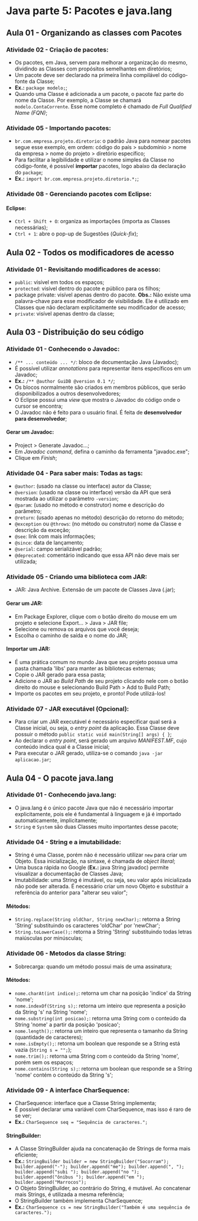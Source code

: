 # Java parte 5: Pacotes e java.lang

## Aula 01 - Organizando as classes com Pacotes

### Atividade 02 - Criação de pacotes:

- Os pacotes, em Java, servem para melhorar a organização do mesmo, dividindo as Classes com propósitos semelhantes em diretórios;
- Um pacote deve ser declarado na primeira linha compilável do código-fonte da Classe;
- **Ex.:** `package modelo;`;
- Quando uma Classe é adicionada a um pacote, o pacote faz parte do nome da Classe. Por exemplo, a Classe se chamará `modelo.ContaCorrente`. Esse nome completo é chamado de *Full Qualified Name (FQN)*;

### Atividade 05 - Importando pacotes:

- `br.com.empresa.projeto.diretorio`: o padrão Java para nomear pacotes segue esse exemplo, em ordem: código do país > subdomínio > nome da empresa > nome do projeto > diretório específico;
- Para facilitar a legibilidade e utilizar o nome simples da Classe no código-fonte, é possível **importar** pacotes, logo abaixo da declaração do `package`;
- **Ex.:** `import br.com.empresa.projeto.diretorio.*;`;

### Atividade 08 - Gerenciando pacotes com Eclipse:

#### Eclipse:

- `Ctrl + Shift + O`: organiza as importações (importa as Classes necessárias);
- `Ctrl + 1`: abre o pop-up de Sugestões (*Quick-fix*);


## Aula 02 - Todos os modificadores de acesso

### Atividade 01 - Revisitando modificadores de acesso:

- `public`: visível em todos os espaços;
- `protected`: visível dentro do pacote e público para os filhos;
- package private: visível apenas dentro do pacote. **Obs.:** Não existe uma palavra-chave para esse modificador de visibilidade. Ele é utilizado em Classes que não declaram explicitamente seu modificador de acesso;
- `private`: visível apenas dentro da classe;


## Aula 03 - Distribuição do seu código

### Atividade 01 - Conhecendo o Javadoc:

- `/** ... conteúdo ... */`: bloco de documentação Java (Javadoc);
- É possível utilizar *annotations* para representar itens específicos em um Javadoc;
- **Ex.:** `/** @author GuiDB @version 0.1 */`;
- Os blocos normalmente são criados em membros públicos, que serão disponibilizados a outros desenvolvedores;
- O Eclipse possui uma *view* que mostra o Javadoc do código onde o cursor se encontra;
- O Javadoc não é feito para o usuário final. É feita de **desenvolvedor para desenvolvedor**;

#### Gerar um Javadoc:

- Project > Generate Javadoc...;
- Em *Javadoc command*, defina o caminho da ferramenta "javadoc.exe";
- Clique em *Finish*;

### Atividade 04 - Para saber mais: Todas as tags:

- `@author`: (usado na classe ou interface) autor da Classe;
- `@version`: (usado na classe ou interface) versão da API que será mostrada ao utilizar o parâmetro `-version`;
- `@param`: (usado no método e construtor) nome e descrição do parâmetro;
- `@return`: (usado apenas no método) descrição do retorno do método;
- `@exception` ou `@throws`: (no método ou construtor) nome da Classe e descrição da exceção;
- `@see`: link com mais informações;
- `@since`: data de lançamento;
- `@serial`: campo serializável padrão;
- `@deprecated`: comentário indicando que essa API não deve mais ser utilizada;

### Atividade 05 - Criando uma biblioteca com JAR:

- JAR: Java Archive. Extensão de um pacote de Classes Java (.jar);

#### Gerar um JAR:

- Em Package Explorer, clique com o botão direito do mouse em um projeto e selecione Export... > Java > JAR file;
- Selecione ou remova os arquivos que você deseja;
- Escolha o caminho de saída e o nome do JAR;

#### Importar um JAR:

- É uma prática comum no mundo Java que seu projeto possua uma pasta chamada 'libs' para manter as bibliotecas externas;
- Copie o JAR gerado para essa pasta;
- Adicione o JAR ao *Build Path* de seu projeto clicando nele com o botão direito do mouse e selecionando Build Path > Add to Build Path;
- Importe os pacotes em seu projeto, e pronto! Pode utilizá-los!

### Atividade 07 - JAR executável (Opcional):

- Para criar um JAR executável é necessário especificar qual será a Classe inicial, ou seja, o *entry point* da aplicação. Essa Classe deve possuir o método `public static void main(String[] args) { }`;
- Ao declarar o *entry point*, será gerado um arquivo *MANIFEST.MF*, cujo conteúdo indica qual é a Classe inicial;
- Para executar o JAR gerado, utiliza-se o comando `java -jar aplicacao.jar`;


## Aula 04 - O pacote java.lang

### Atividade 01 - Conhecendo java.lang:

- O java.lang é o único pacote Java que não é necessário importar explicitamente, pois ele é fundamental à linguagem e já é importado automaticamente, implicitamente;
- `String` e `System` são duas Classes muito importantes desse pacote;

### Atividade 04 - String e a imutabilidade:

- String é uma Classe, porém não é necessário utilizar `new` para criar um Objeto. Essa inicialização, na sintaxe, é chamada de *object literal*;
- Uma busca rápida no Google (**Ex.:** java String javadoc) permite visualizar a documentação de Classes Java;
- Imutabilidade: uma String é imutável, ou seja, seu valor após inicializada não pode ser alterada. É necessário criar um novo Objeto e substituir a referência do anterior para "alterar seu valor";

#### Métodos:

- `String.replace(String oldChar, String newChar);`: retorna a String 'String' substituindo os caracteres 'oldChar' por 'newChar';
- `String.toLowerCase();`: retorna a String 'String' substituindo todas letras maiúsculas por minúsculas;

### Atividade 06 - Metodos da classe String:

- Sobrecarga: quando um método possui mais de uma assinatura;

#### Métodos:

- `nome.charAt(int indice);`: retorna um char na posição 'indice' da String 'nome';
- `nome.indexOf(String s);`: retorna um inteiro que representa a posição da String 's' na String 'nome';
- `nome.substring(int posicao);`: retorna uma String com o conteúdo da String 'nome' a partir da posição 'posicao';
- `nome.length();`: retorna um inteiro que representa o tamanho da String (quantidade de caracteres);
- `nome.isEmpty();`: retorna um boolean que responde se a String está vazia (`String s = "";`);
- `nome.trim();`: retorna uma String com o conteúdo da String 'nome', porém sem os espaços;
- `nome.contains(String s);`: retorna um boolean que responde se a String 'nome' contém o conteúdo da String 's';

### Atividade 09 - A interface CharSequence:

- CharSequence: interface que a Classe String implementa;
- É possível declarar uma variável com CharSequence, mas isso é raro de se ver;
- **Ex.:** `CharSequence seq = "Sequência de caracteres.";`

#### StringBuilder:

- A Classe StringBuilder ajuda na concatenação de Strings de forma mais eficiente;
- **Ex.:** `StringBuilder builder = new StringBuilder("Socorram");
builder.append("-");
builder.append("me");
builder.append(", ");
builder.append("subi ");
builder.append("no ");
builder.append("ônibus ");
builder.append("em ");
builder.append("Marrocos");`
- O Objeto StringBuilder, ao contrário do String, é mutável. Ao concatenar mais Strings, é utilizada a mesma referência;
- O StringBuilder também implementa CharSequence;
- **Ex.:** `CharSequence cs = new StringBuilder("Também é uma sequência de caracteres.");`
